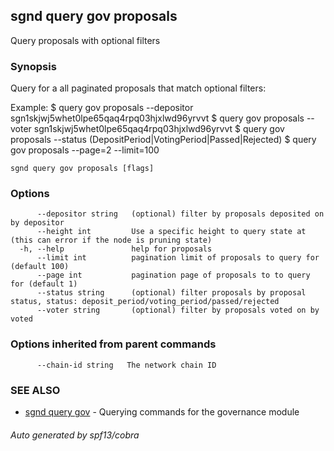 ## sgnd query gov proposals

Query proposals with optional filters

### Synopsis

Query for a all paginated proposals that match optional filters:

Example:
$ <appd> query gov proposals --depositor sgn1skjwj5whet0lpe65qaq4rpq03hjxlwd96yrvvt
$ <appd> query gov proposals --voter sgn1skjwj5whet0lpe65qaq4rpq03hjxlwd96yrvvt
$ <appd> query gov proposals --status (DepositPeriod|VotingPeriod|Passed|Rejected)
$ <appd> query gov proposals --page=2 --limit=100

```
sgnd query gov proposals [flags]
```

### Options

```
      --depositor string   (optional) filter by proposals deposited on by depositor
      --height int         Use a specific height to query state at (this can error if the node is pruning state)
  -h, --help               help for proposals
      --limit int          pagination limit of proposals to query for (default 100)
      --page int           pagination page of proposals to to query for (default 1)
      --status string      (optional) filter proposals by proposal status, status: deposit_period/voting_period/passed/rejected
      --voter string       (optional) filter by proposals voted on by voted
```

### Options inherited from parent commands

```
      --chain-id string   The network chain ID
```

### SEE ALSO

* [sgnd query gov](sgnd_query_gov.md)	 - Querying commands for the governance module

###### Auto generated by spf13/cobra
